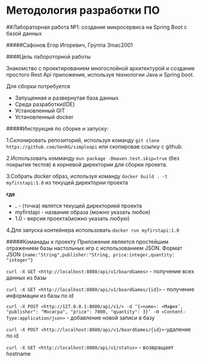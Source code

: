 <h1>Методология разработки ПО</h1>

##Лабораторная работа №1: создание микросервиса на Spring Boot с базой данных

#####Сафонов Егор Игоревич, Группа 3mac2001

####Цель лабороторной работы
 
 Знакомство с проектированием многослойной архитектурой и  создание 
 простого Rest Api приложения, используя технологии Java и Spring boot.
 
 Для сборки потребуется 
 * Запущенная и развернутая база данных
 * Среда разработки(IDE)
 * Установленный GIT
 * Установленный docker
 
 #####Инструкция по сборке и запуску:
 
 1.Склонировать репозиторий, используя команду `git clone https://github.com/GenKG/simpleapi` или скопировав ссылку с github. 
 
 2.Использовать комманду `mvn package -Dmaven.test.skip=true` (без покрытия тестов) в корневой директории для сборки проекта.
 
 3.Собрать docker образ, используя команду `docker build . -t myfirstapi:1.0` из текущей директории проекта
     
 **где**
  * **.** - (точка) являтся текущей директорией проекта 
  * myfirstapi - название образа (можно указать любое)
  * 1.0 - версия проекта(можно указать любую)
  
 4.Для запуска контейнера использовать `docker run myfirstapi:1.0`
 
 
 #####Команады к проекту
 Приложение является простейшим отражением базы настольных игр с использованием JSON.
 Формат JSON `{name:"String",publisher:"String, price:integer,quantity: "integer"}`
 
 `curl -X GET <http://localhost:8080/api/v1/boardGames>` - получение всех данных из базы
 
 `curl -X GET <http://localhost:8080/api/v1/boardGames/{id}>` - получение информации из базы по id 
 
 `curl -X POST <http://127.0.0.1:8080/api/v1/> -d ‘{«name»: «Мафия″, "publisher": "Мосигра", "price": 7000, "quantity": 3}’ -H «Content-Type:application/json»` - добавление новой записи в базу
 
 `curl -X POST <http://localhost:8080/api/v1/boardGames/{id}>`-удаление по id
 
 `curl -X GET <http://localhost:8080/api/v1/status>` - возвращает hostname
 